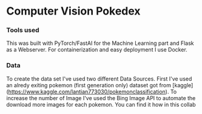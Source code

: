 # Computer Vision Pokedex

### Tools used

This was built with PyTorch/FastAI for the Machine Learning part and Flask as a Webserver. For containerization and easy deployment I use Docker. 

### Data

To create the data set I've used two different Data Sources. First I've used an alredy exiting pokemon (first generation only) dataset got from [kaggle] (https://www.kaggle.com/lantian773030/pokemonclassification). To increase the number of Image I've used the Bing Image API to automate the download more images for each pokemon. You can find it how in this collab 
